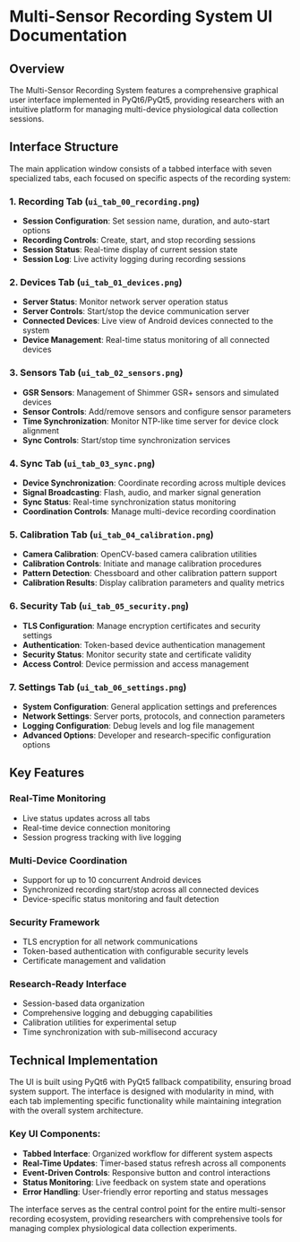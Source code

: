 # Multi-Sensor Recording System UI Documentation

## Overview

The Multi-Sensor Recording System features a comprehensive graphical user interface implemented in PyQt6/PyQt5, providing researchers with an intuitive platform for managing multi-device physiological data collection sessions.

## Interface Structure

The main application window consists of a tabbed interface with seven specialized tabs, each focused on specific aspects of the recording system:

### 1. Recording Tab (`ui_tab_00_recording.png`)
- **Session Configuration**: Set session name, duration, and auto-start options
- **Recording Controls**: Create, start, and stop recording sessions
- **Session Status**: Real-time display of current session state
- **Session Log**: Live activity logging during recording sessions

### 2. Devices Tab (`ui_tab_01_devices.png`)
- **Server Status**: Monitor network server operation status
- **Server Controls**: Start/stop the device communication server
- **Connected Devices**: Live view of Android devices connected to the system
- **Device Management**: Real-time status monitoring of all connected devices

### 3. Sensors Tab (`ui_tab_02_sensors.png`)
- **GSR Sensors**: Management of Shimmer GSR+ sensors and simulated devices
- **Sensor Controls**: Add/remove sensors and configure sensor parameters
- **Time Synchronization**: Monitor NTP-like time server for device clock alignment
- **Sync Controls**: Start/stop time synchronization services

### 4. Sync Tab (`ui_tab_03_sync.png`)
- **Device Synchronization**: Coordinate recording across multiple devices
- **Signal Broadcasting**: Flash, audio, and marker signal generation
- **Sync Status**: Real-time synchronization status monitoring
- **Coordination Controls**: Manage multi-device recording coordination

### 5. Calibration Tab (`ui_tab_04_calibration.png`)
- **Camera Calibration**: OpenCV-based camera calibration utilities
- **Calibration Controls**: Initiate and manage calibration procedures
- **Pattern Detection**: Chessboard and other calibration pattern support
- **Calibration Results**: Display calibration parameters and quality metrics

### 6. Security Tab (`ui_tab_05_security.png`)
- **TLS Configuration**: Manage encryption certificates and security settings
- **Authentication**: Token-based device authentication management
- **Security Status**: Monitor security state and certificate validity
- **Access Control**: Device permission and access management

### 7. Settings Tab (`ui_tab_06_settings.png`)
- **System Configuration**: General application settings and preferences
- **Network Settings**: Server ports, protocols, and connection parameters
- **Logging Configuration**: Debug levels and log file management
- **Advanced Options**: Developer and research-specific configuration options

## Key Features

### Real-Time Monitoring
- Live status updates across all tabs
- Real-time device connection monitoring
- Session progress tracking with live logging

### Multi-Device Coordination
- Support for up to 10 concurrent Android devices
- Synchronized recording start/stop across all connected devices
- Device-specific status monitoring and fault detection

### Security Framework
- TLS encryption for all network communications
- Token-based authentication with configurable security levels
- Certificate management and validation

### Research-Ready Interface
- Session-based data organization
- Comprehensive logging and debugging capabilities
- Calibration utilities for experimental setup
- Time synchronization with sub-millisecond accuracy

## Technical Implementation

The UI is built using PyQt6 with PyQt5 fallback compatibility, ensuring broad system support. The interface is designed with modularity in mind, with each tab implementing specific functionality while maintaining integration with the overall system architecture.

### Key UI Components:
- **Tabbed Interface**: Organized workflow for different system aspects
- **Real-Time Updates**: Timer-based status refresh across all components
- **Event-Driven Controls**: Responsive button and control interactions
- **Status Monitoring**: Live feedback on system state and operations
- **Error Handling**: User-friendly error reporting and status messages

The interface serves as the central control point for the entire multi-sensor recording ecosystem, providing researchers with comprehensive tools for managing complex physiological data collection experiments.